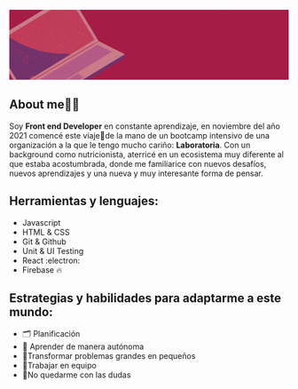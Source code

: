 ![banner](https://github.com/mariaasucionvera/mariaasucionvera/blob/main/Banner%20gitHub.gif)

## About me🙋‍♀️

  Soy **Front end Developer** en constante aprendizaje, en noviembre del año 2021 comencé este viaje🚀de la mano de un bootcamp intensivo de una organización a la que le tengo mucho cariño: **Laboratoria**.
  Con un background como nutricionista, aterricé en un ecosistema muy diferente al que estaba acostumbrada, donde me familiarice con nuevos desafíos, nuevos aprendizajes y una nueva y muy interesante forma de pensar.

## Herramientas y lenguajes: 

  * Javascript
  * HTML & CSS
  * Git & Github
  * Unit & UI Testing
  * React :electron:
  * Firebase 🔥

## Estrategias y habilidades para adaptarme a este mundo: 

  * 🗂️ Planificación
  * 📓 Aprender de manera autónoma 
  * 🧩Transformar problemas grandes en pequeños
  * 🤝Trabajar en equipo
  * 💬No quedarme con las dudas
 
